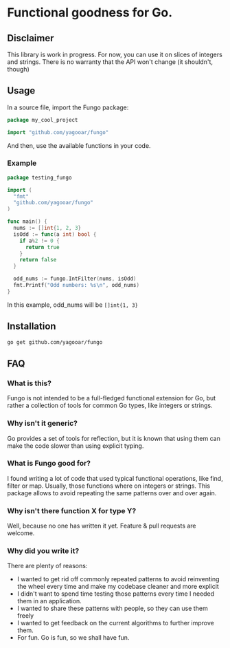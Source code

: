 # Functional goodness for Go.

## Disclaimer

This library is work in progress.
For now, you can use it on slices of integers and strings.
There is no warranty that the API won't change (it shouldn't, though)

## Usage

In a source file, import the Fungo package:

```go
package my_cool_project

import "github.com/yagooar/fungo"
```

And then, use the available functions in your code.

### Example

```go
package testing_fungo

import (
  "fmt"
  "github.com/yagooar/fungo"
)

func main() {
  nums := []int{1, 2, 3}
  isOdd := func(a int) bool {
    if a%2 != 0 {
      return true
    }
    return false
  }

  odd_nums := fungo.IntFilter(nums, isOdd)
  fmt.Printf("Odd numbers: %s\n", odd_nums)
}
```

In this example, odd_nums will be `[]int{1, 3}`

## Installation

```bash
go get github.com/yagooar/fungo
```


## FAQ

### What is this?

Fungo is not intended to be a full-fledged functional extension for Go,
but rather a collection of tools for common Go types, like integers or strings.

### Why isn't it generic?

Go provides a set of tools for reflection, but it is known that using them
can make the code slower than using explicit typing.

### What is Fungo good for?

I found writing a lot of code that used typical functional operations,
like find, filter or map. Usually, those functions where on integers or
strings. This package allows to avoid repeating the same patterns over and
over again.

### Why isn't there function X for type Y?

Well, because no one has written it yet. Feature & pull requests are welcome.

### Why did you write it?

There are plenty of reasons:
* I wanted to get rid off commonly repeated patterns to avoid reinventing
the wheel every time and make my codebase cleaner and more explicit
* I didn't want to spend time testing those patterns every time I needed
them in an application.
* I wanted to share these patterns with people, so they can use them freely
* I wanted to get feedback on the current algorithms to further improve them.
* For fun. Go is fun, so we shall have fun.

